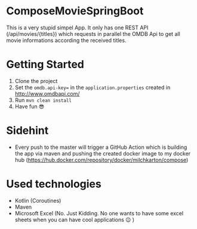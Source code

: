 # ComposeMovieSpringBoot
This is a very stupid simpel App. It only has one REST API (/api/movies/{titles}) which requests in parallel the OMDB Api to get all movie informations according the received titles.

# Getting Started
1. Clone the project
2. Set the `omdb.api-key=` in the `application.properties` created in http://www.omdbapi.com/
3. Run `mvn clean install`
4. Have fun 😎

# Sidehint
- Every push to the master will trigger a GitHub Action which is building the app via maven and pushing the created docker image to my docker hub (https://hub.docker.com/repository/docker/milchkarton/compose)

# Used technologies
- Kotlin (Coroutines)
- Maven
- Microsoft Excel (No. Just Kidding. No one wants to have some excel sheets when you can have cool applications 😉 )
